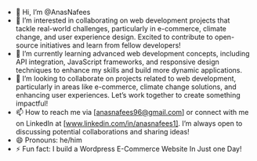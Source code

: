 - 👋 Hi, I’m @AnasNafees
- 👀 I’m interested in collaborating on web development projects that tackle real-world challenges, particularly in e-commerce, climate change, and user experience design. Excited to contribute to open-source initiatives and learn from fellow developers!
- 🌱 I’m currently learning advanced web development concepts, including API integration, JavaScript frameworks, and responsive design techniques to enhance my skills and build more dynamic applications.
- 💞️ I’m looking to collaborate on projects related to web development, particularly in areas like e-commerce, climate change solutions, and enhancing user experiences. Let’s work together to create something impactful!
- 📫 How to reach me via [anasnafees96@gmail.com] or connect with me on LinkedIn at [www.linkedin.com/in/anasnafees1]. I’m always open to discussing potential collaborations and sharing ideas!
- 😄 Pronouns: he/him
- ⚡ Fun fact: I build a Wordpress E-Commerce Website In Just one Day!

<!---
AnasNafees96/AnasNafees96 is a ✨ special ✨ repository because its `README.md` (this file) appears on your GitHub profile.
You can click the Preview link to take a look at your changes.
--->
